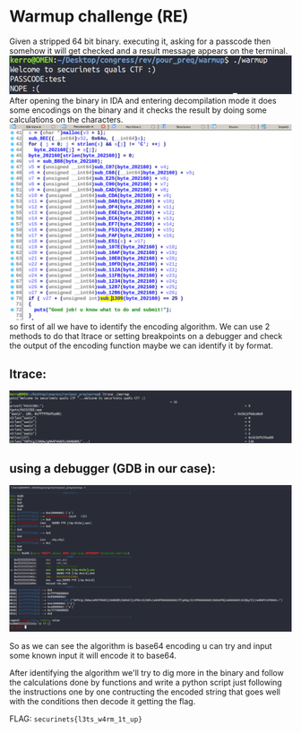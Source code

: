 # Warmup challenge (RE)
Given a stripped 64 bit binary.
executing it, asking for a passcode then somehow it will get checked and a result message appears on the terminal.
<br>
![im1](executing.png)
After opening the binary in IDA and entering decompilation mode it does some encodings on the binary and it checks the result by doing some calculations on the characters.
![im2](checksb64.png)
so first of all we have to identify the encoding algorithm.
We can use 2 methods to do that ltrace or setting breakpoints on a debugger and check the output of the encoding function maybe we can identify it by format.
## ltrace:
![im3](call_b64encode1.png)

## using a debugger (GDB in our case):
![im4](call_b64encode.png)

So as we can see the algorithm is base64 encoding u can try and input some known input it will encode it to base64.

After identifying the algorithm we'll try to dig more in the binary and follow the calculations done by functions and write a python script just following the instructions one by one contructing the encoded string that goes well with the conditions then decode it getting the flag.

FLAG: `securinets{l3ts_w4rm_1t_up}`
